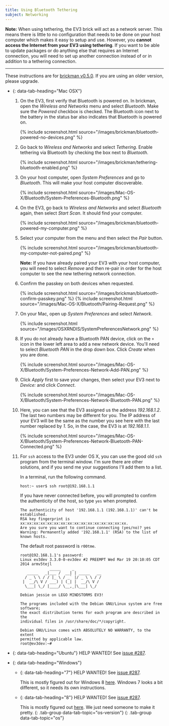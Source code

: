 ```yaml
---
title: Using Bluetooth Tethering
subject: Networking
---
```


__Note:__ When using tethering, the EV3 brick will act as a network server. This
means there is little to no configuration that needs to be done on your host
computer which makes it easy to setup and use. However, you __cannot access the
Internet from your EV3 using tethering__. If you want to be able to update
packages or do anything else that requires an Internet connection, you will need
to set up another connection instead of or in addition to a tethering connection.

---

These instructions are for [brickman v0.5.0](http://www.ev3dev.org/news/2015/02/24/Package-Release/).
If you are using an older version, please upgrade.

*   {: data-tab-heading="Mac OSX"}
    1.  On the EV3, first verify that Bluetooth is powered on. In brickman,
        open the *Wireless and Networks* menu and select *Bluetooth*. Make sure the
        *Powered* checkbox is checked. The Bluetooth icon next to the battery in the
        status bar also indicates that Bluetooth is powered on.

        {% include screenshot.html source="/images/brickman/bluetooth-powered-no-devices.png" %}

    2.  Go back to *Wireless and Networks* and select *Tethering*. Enable tethering
        via Bluetooth by checking the box next to *Bluetooth*.

        {% include screenshot.html source="/images/brickman/tethering-bluetooth-enabled.png" %}

    3.  On your host computer, open *System Preferences* and go to *Bluetooth*. This
        will make your host computer discoverable.

        {% include screenshot.html source="/images/Mac-OS-X/Bluetooth/System-Preferences-Bluetooth.png" %}

    4.  On the EV3, go back to *Wireless and Networks* and select *Bluetooth* again,
        then select *Start Scan*. It should find your computer.

        {% include screenshot.html source="/images/brickman/bluetooth-powered-my-computer.png" %}

    5.  Select your computer from the menu and then select the *Pair* button.

        {% include screenshot.html source="/images/brickman/bluetooth-my-computer-not-paired.png" %}

        __Note:__ If you have already paired your EV3 with your host computer, you
        will need to select *Remove* and then re-pair in order for the host computer
        to see the new tethering network connection.

    6.  Confirm the passkey on both devices when requested.

        {% include screenshot.html source="/images/brickman/bluetooth-confirm-passkey.png" %}
        {% include screenshot.html source="/images/Mac-OS-X/Bluetooth/Pairing-Request.png" %}

    7.  On your Mac, open up *System Preferences* and select *Network*.

        {% include screenshot.html source="/images/OSXRNDIS/SystemPreferencesNetwork.png" %}

    8.  If you do not already have a Bluetooth PAN device, click on the `+`
        icon in the lower left area to add a new network device. You'll need to
        select *Bluetooth PAN* in the drop down box. Click *Create* when you are done.

        {% include screenshot.html source="/images/Mac-OS-X/Bluetooth/System-Preferences-Network-Add-PAN.png" %}

    9.  Click *Apply* first to save your changes, then select your EV3 next to
        *Device:* and click *Connect*.

        {% include screenshot.html source="/images/Mac-OS-X/Bluetooth/System-Preferences-Network-Bluetooth-PAN.png" %}

    10. Here, you can see that the EV3 assigned us the address *192.168.1.2*. The
        last two numbers may be different for you. The IP address of your EV3 will
        be the same as the number you see here with the last number replaced by *1*.
        So, in the case, the EV3 is at *192.168.1.1*.

        {% include screenshot.html source="/images/Mac-OS-X/Bluetooth/System-Preferences-Network-Bluetooth-PAN-Connected.png" %}

    11. For `ssh` access to the EV3 under OS X, you can use the good old `ssh`
        program from the terminal window. I'm sure there are other solutions, and
        if you send me your suggestions I'll add them to a list.

        In a terminal, run the following command.

            host:~ user$ ssh root@192.168.1.1

        If you have never connected before, you will prompted to confirm the
        authenticity of the host, so type `yes` when prompted.

            The authenticity of host '192.168.1.1 (192.168.1.1)' can't be established.
            RSA key fingerprint is xx:xx:xx:xx:xx:xx:xx:xx:xx:xx:xx:xx:xx:xx:xx:xx.
            Are you sure you want to continue connecting (yes/no)? yes
            Warning: Permanently added '192.168.1.1' (RSA) to the list of known hosts.

        The default root password is `r00tme`.

            root@192.168.1.1's password: 
            Linux ev3dev 3.3.0-0-ev3dev #2 PREEMPT Wed Mar 19 20:10:05 CDT 2014 armv5tejl
                         _____     _
               _____   _|___ /  __| | _____   __
              / _ \ \ / / |_ \ / _` |/ _ \ \ / /
             |  __/\ V / ___) | (_| |  __/\ V /
              \___| \_/ |____/ \__,_|\___| \_/
            
            Debian jessie on LEGO MINDSTORMS EV3!
            
            The programs included with the Debian GNU/Linux system are free software;
            the exact distribution terms for each program are described in the
            individual files in /usr/share/doc/*/copyright.
            
            Debian GNU/Linux comes with ABSOLUTELY NO WARRANTY, to the extent
            permitted by applicable law.
            root@ev3dev:~# 

*   {: data-tab-heading="Ubuntu"}
    HELP WANTED! See [issue #287](https://github.com/ev3dev/ev3dev/issues/287).

*   {: data-tab-heading="Windows"}

    *   {: data-tab-heading="7"}
        HELP WANTED! See [issue #287](https://github.com/ev3dev/ev3dev/issues/287).

        This is mostly figured out for Windows 8 [here](https://github.com/ev3dev/ev3dev/issues/232#issuecomment-69801370).
        Windows 7 looks a bit different, so it needs its own instructions.

    *   {: data-tab-heading="8"}
        HELP WANTED! See [issue #287](https://github.com/ev3dev/ev3dev/issues/287).

        This is mostly figured out [here](https://github.com/ev3dev/ev3dev/issues/232#issuecomment-69801370).
        We just need someone to make it pretty.
    {: .tab-group data-tab-topic="os-version"}
{: .tab-group data-tab-topic="os"}

